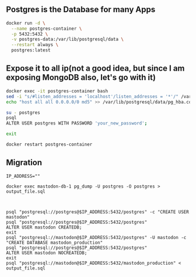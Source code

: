 ## Postgres is the Database for many Apps

```sh
docker run -d \
  --name postgres-container \
  -p 5432:5432 \
  -v postgres-data:/var/lib/postgresql/data \
  --restart always \
  postgres:latest
```

## Expose it to all ip(not a good idea, but since I am exposing MongoDB also, let's go with it)

```sh
docker exec -it postgres-container bash
sed -i "s/#listen_addresses = 'localhost'/listen_addresses = '*'/" /var/lib/postgresql/data/postgresql.conf
echo "host all all 0.0.0.0/0 md5" >> /var/lib/postgresql/data/pg_hba.conf

su - postgres
psql
ALTER USER postgres WITH PASSWORD 'your_new_password';

exit

docker restart postgres-container
```

## Migration

```
IP_ADDRESS=""

docker exec mastodon-db-1 pg_dump -U postgres -O postgres > output_file.sql



psql "postgresql://postgres@$IP_ADDRESS:5432/postgres" -c "CREATE USER mastodon"
psql "postgresql://postgres@$IP_ADDRESS:5432/postgres"
ALTER USER mastodon CREATEDB;
exit
psql "postgresql://mastodon@$IP_ADDRESS:5432/postgres" -U mastodon -c "CREATE DATABASE mastodon_production"
psql "postgresql://postgres@$IP_ADDRESS:5432/postgres"
ALTER USER mastodon NOCREATEDB;
exit
psql "postgresql://mastodon@$IP_ADDRESS:5432/mastodon_production" < output_file.sql
```
